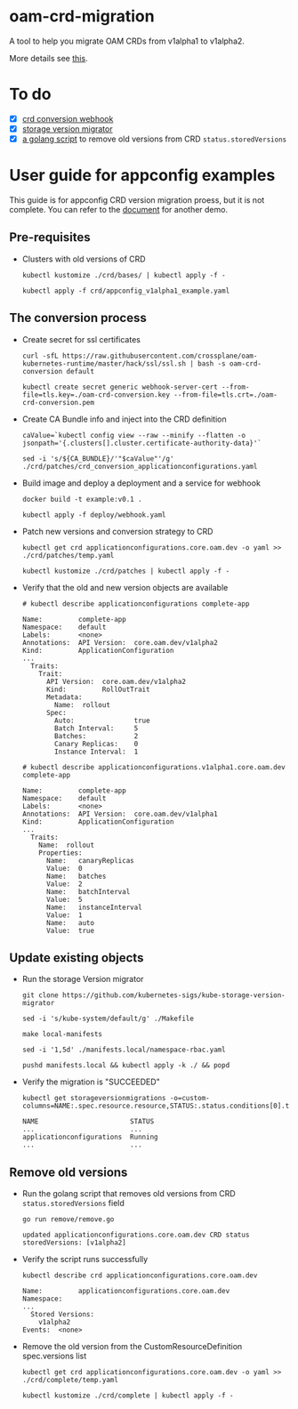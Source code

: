 # oam-crd-migration
A tool to help you migrate OAM CRDs from v1alpha1 to v1alpha2.

More details see [this](https://github.com/crossplane/oam-kubernetes-runtime/issues/108).

# To do
- [x] [crd conversion webhook](https://github.com/kubernetes/kubernetes/tree/master/test/images/agnhost)
- [x] [storage version migrator](https://github.com/kubernetes-sigs/kube-storage-version-migrator)
- [x] [a golang script](https://github.com/elastic/cloud-on-k8s/issues/2196) to remove old versions from CRD `status.storedVersions`

# User guide for appconfig examples
This guide is for appconfig CRD version migration proess, but it is not complete. You can refer to the [document](./sample/README.md) for another demo.
## Pre-requisites
- Clusters with old versions of CRD
    ```
    kubectl kustomize ./crd/bases/ | kubectl apply -f -
    
    kubectl apply -f crd/appconfig_v1alpha1_example.yaml
    ```
## The conversion process
- Create secret for ssl certificates
    ```
    curl -sfL https://raw.githubusercontent.com/crossplane/oam-kubernetes-runtime/master/hack/ssl/ssl.sh | bash -s oam-crd-conversion default
    
    kubectl create secret generic webhook-server-cert --from-file=tls.key=./oam-crd-conversion.key --from-file=tls.crt=./oam-crd-conversion.pem
    ```
- Create CA Bundle info and inject into the CRD definition
    ```
    caValue=`kubectl config view --raw --minify --flatten -o jsonpath='{.clusters[].cluster.certificate-authority-data}'`
    
    sed -i 's/${CA_BUNDLE}/'"$caValue"'/g' ./crd/patches/crd_conversion_applicationconfigurations.yaml
    ```
- Build image and deploy a deployment and a service for webhook
    ```
    docker build -t example:v0.1 .

    kubectl apply -f deploy/webhook.yaml
    ```
- Patch new versions and conversion strategy to CRD
    ```
    kubectl get crd applicationconfigurations.core.oam.dev -o yaml >> ./crd/patches/temp.yaml
  
    kubectl kustomize ./crd/patches | kubectl apply -f -
    ```
- Verify that the old and new version objects are available
    ```
    # kubectl describe applicationconfigurations complete-app
    
    Name:         complete-app
    Namespace:    default
    Labels:       <none>
    Annotations:  API Version:  core.oam.dev/v1alpha2
    Kind:         ApplicationConfiguration
    ...
      Traits:
        Trait:
          API Version:  core.oam.dev/v1alpha2
          Kind:         RollOutTrait
          Metadata:
            Name:  rollout
          Spec:
            Auto:               true
            Batch Interval:     5
            Batches:            2
            Canary Replicas:    0
            Instance Interval:  1
    
    # kubectl describe applicationconfigurations.v1alpha1.core.oam.dev complete-app
    
    Name:         complete-app
    Namespace:    default
    Labels:       <none>
    Annotations:  API Version:  core.oam.dev/v1alpha1
    Kind:         ApplicationConfiguration
    ...
      Traits:
        Name:  rollout
        Properties:
          Name:   canaryReplicas
          Value:  0
          Name:   batches
          Value:  2
          Name:   batchInterval
          Value:  5
          Name:   instanceInterval
          Value:  1
          Name:   auto
          Value:  true
    ```
## Update existing objects
- Run the storage Version migrator
    ```
    git clone https://github.com/kubernetes-sigs/kube-storage-version-migrator
  
    sed -i 's/kube-system/default/g' ./Makefile
  
    make local-manifests
  
    sed -i '1,5d' ./manifests.local/namespace-rbac.yaml
  
    pushd manifests.local && kubectl apply -k ./ && popd
    ```
- Verify the migration is "SUCCEEDED"
    ```
    kubectl get storageversionmigrations -o=custom-columns=NAME:.spec.resource.resource,STATUS:.status.conditions[0].type
  
    NAME                       STATUS
    ...                        ...
    applicationconfigurations  Running
    ...                        ...
    ```
## Remove old versions
- Run the golang script that removes old versions from CRD `status.storedVersions` field
    ```
    go run remove/remove.go
  
    updated applicationconfigurations.core.oam.dev CRD status storedVersions: [v1alpha2]
    ```
- Verify the script runs successfully
    ```
    kubectl describe crd applicationconfigurations.core.oam.dev
  
    Name:         applicationconfigurations.core.oam.dev
    Namespace:    
    ...
      Stored Versions:
        v1alpha2
    Events:  <none>
    ```
- Remove the old version from the CustomResourceDefinition spec.versions list
    ```
    kubectl get crd applicationconfigurations.core.oam.dev -o yaml >> ./crd/complete/temp.yaml
  
    kubectl kustomize ./crd/complete | kubectl apply -f -
    ```